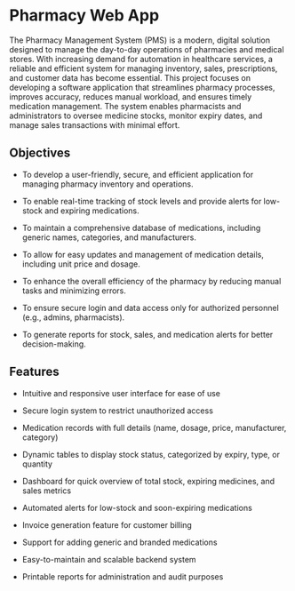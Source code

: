 # Pharmacy Web App
 The Pharmacy Management System (PMS) is a modern, digital solution designed to manage the day-to-day operations of pharmacies and medical stores. With increasing demand for automation in healthcare services, a reliable and efficient system for managing inventory, sales, prescriptions, and customer data has become essential. This project focuses on developing a software application that streamlines pharmacy processes, improves accuracy, reduces manual workload, and ensures timely medication management. The system enables pharmacists and administrators to oversee medicine stocks, monitor expiry dates, and manage sales transactions with minimal effort.

## Objectives

- To develop a user-friendly, secure, and efficient application for managing pharmacy inventory and operations.

- To enable real-time tracking of stock levels and provide alerts for low-stock and expiring medications.

- To maintain a comprehensive database of medications, including generic names, categories, and manufacturers.

- To allow for easy updates and management of medication details, including unit price and dosage.

- To enhance the overall efficiency of the pharmacy by reducing manual tasks and minimizing errors.

- To ensure secure login and data access only for authorized personnel (e.g., admins, pharmacists).

- To generate reports for stock, sales, and medication alerts for better decision-making.

## Features

- Intuitive and responsive user interface for ease of use

- Secure login system to restrict unauthorized access

- Medication records with full details (name, dosage, price, manufacturer, category)

- Dynamic tables to display stock status, categorized by expiry, type, or quantity

- Dashboard for quick overview of total stock, expiring medicines, and sales metrics

- Automated alerts for low-stock and soon-expiring medications

- Invoice generation feature for customer billing

- Support for adding generic and branded medications

- Easy-to-maintain and scalable backend system

- Printable reports for administration and audit purposes


